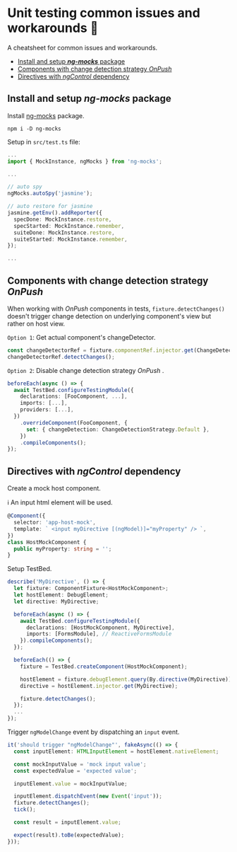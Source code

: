 # Unit testing common issues and workarounds 🧪 <!-- omit in toc -->

A cheatsheet for common issues and workarounds.

- [Install and setup ***ng-mocks*** package](#install-and-setup-ng-mocks-package)
- [Components with change detection strategy *OnPush*](#components-with-change-detection-strategy-onpush)
- [Directives with *ngControl* dependency](#directives-with-ngcontrol-dependency)

## Install and setup ***ng-mocks*** package

Install [ng-mocks](https://www.npmjs.com/package/ng-mocks) package.

```shell
npm i -D ng-mocks
```

Setup in `src/test.ts` file:

```ts
...
import { MockInstance, ngMocks } from 'ng-mocks';

...

// auto spy
ngMocks.autoSpy('jasmine');

// auto restore for jasmine
jasmine.getEnv().addReporter({
  specDone: MockInstance.restore,
  specStarted: MockInstance.remember,
  suiteDone: MockInstance.restore,
  suiteStarted: MockInstance.remember,
});

...
```

## Components with change detection strategy *OnPush*

When working with *OnPush* components in tests, `fixture.detectChanges()` doesn't trigger change detection on underlying component's view but rather on host view.

`Option 1`: Get actual component's changeDetector.

```ts
const changeDetectorRef = fixture.componentRef.injector.get(ChangeDetectorRef);
changeDetectorRef.detectChanges();
```

`Option 2`: Disable change detection strategy *OnPush* .

```ts
beforeEach(async () => {
  await TestBed.configureTestingModule({
    declarations: [FooComponent, ...],
    imports: [...],
    providers: [...],
  })
    .overrideComponent(FooComponent, {
      set: { changeDetection: ChangeDetectionStrategy.Default },
    })
    .compileComponents();
});
```

## Directives with *ngControl* dependency

Create a mock host component.

ℹ️ An input html element will be used.

```ts
@Component({
  selector: 'app-host-mock',
  template: ` <input myDirective [(ngModel)]="myProperty" /> `,
})
class HostMockComponent {
  public myProperty: string = '';
}
```

Setup TestBed.

```ts
describe('MyDirective', () => {
  let fixture: ComponentFixture<HostMockComponent>;
  let hostElement: DebugElement;
  let directive: MyDirective;

  beforeEach(async () => {
    await TestBed.configureTestingModule({
      declarations: [HostMockComponent, MyDirective],
      imports: [FormsModule], // ReactiveFormsModule
    }).compileComponents();
  });

  beforeEach(() => {
    fixture = TestBed.createComponent(HostMockComponent);

    hostElement = fixture.debugElement.query(By.directive(MyDirective));
    directive = hostElement.injector.get(MyDirective);

    fixture.detectChanges();
  });
  ...
});
```

Trigger `ngModelChange` event by dispatching an `input` event.

```ts
it('should trigger "ngModelChange"', fakeAsync(() => {
  const inputElement: HTMLInputElement = hostElement.nativeElement;

  const mockInputValue = 'mock input value';
  const expectedValue = 'expected value';

  inputElement.value = mockInputValue;

  inputElement.dispatchEvent(new Event('input'));
  fixture.detectChanges();
  tick();

  const result = inputElement.value;

  expect(result).toBe(expectedValue);
}));
```
